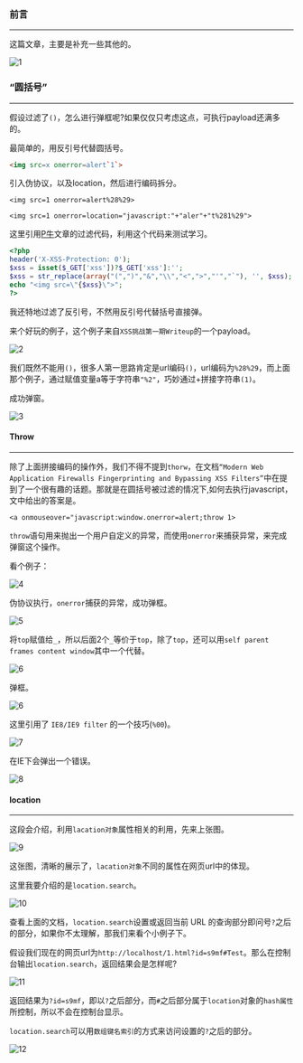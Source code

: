 ### 前言
- - -
这篇文章，主要是补充一些其他的。


![1](https://ws1.sinaimg.cn/large/005DAKuvgy1g2bqudnbs2j30h707b0up.jpg)

### “圆括号”
- - -
假设过滤了`()`，怎么进行弹框呢?如果仅仅只考虑这点，可执行payload还满多的。

最简单的，用反引号代替圆括号。

```html
<img src=x onerror=alert`1`>
```

引入伪协议，以及location，然后进行编码拆分。

`<img src=1 onerror=alert%28%29>`

`<img src=1 onerror=location="javascript:"+"aler"+"t%281%29">`

这里引用[P牛](https://www.leavesongs.com/PENETRATION/use-location-xss-bypass.html)文章的过滤代码，利用这个代码来测试学习。

```php
<?php
header('X-XSS-Protection: 0');
$xss = isset($_GET['xss'])?$_GET['xss']:'';
$xss = str_replace(array("(",")","&","\\","<",">","'","`"), '', $xss);
echo "<img src=\"{$xss}\">";
?>
```

我还特地过滤了反引号，不然用反引号代替括号直接弹。

来个好玩的例子，这个例子来自`XSS挑战第一期Writeup`的一个payload。

![2](https://ws1.sinaimg.cn/large/005DAKuvgy1g2cunu4f94j30de01pt8i.jpg)

我们既然不能用`()`，很多人第一思路肯定是url编码`()`，url编码为`%28%29`，而上面那个例子，通过赋值变量a等于字符串`"%2"`，巧妙通过+拼接字符串`(1)`。

成功弹窗。

![3](https://ws1.sinaimg.cn/large/005DAKuvgy1g2cuzzqpizj30vn0ak3zd.jpg)

#### Throw 
- - -

除了上面拼接编码的操作外，我们不得不提到`thorw`，在文档`“Modern Web Application Firewalls Fingerprinting and Bypassing XSS Filters”`中在提到了一个很有趣的话题。那就是在圆括号被过滤的情况下,如何去执行javascript，文中给出的答案是。
```
<a onmouseover="javascript:window.onerror=alert;throw 1>
```
`throw`语句用来抛出一个用户自定义的异常，而使用`onerror`来捕获异常，来完成弹窗这个操作。

看个例子：

![4](https://ws1.sinaimg.cn/large/005DAKuvgy1g2cyloci2lj30bj01d742.jpg)

伪协议执行，`onerror`捕获的异常，成功弹框。

![5](https://ws1.sinaimg.cn/large/005DAKuvgy1g2cyp5uuyfj30vn0amdgp.jpg)

将`top`赋值给`_`，所以后面2个`_`等价于`top`，除了`top`，还可以用`self parent frames content window`其中一个代替。

![6](https://ws1.sinaimg.cn/large/005DAKuvgy1g2czdfhturj30c401adfm.jpg)

弹框。

![6](https://ws1.sinaimg.cn/large/005DAKuvgy1g2czp9feo1j30vn0aj755.jpg)

这里引用了 `IE8/IE9 filter` 的一个技巧(`%00`)。

![7](https://ws1.sinaimg.cn/large/005DAKuvgy1g2diznzwb1j30b101la9u.jpg)

在IE下会弹出一个错误。

![8](https://ws1.sinaimg.cn/large/005DAKuvgy1g2dj23vh3mj30qn0a774s.jpg)

#### location
- - -
这段会介绍，利用`lacation对象`属性相关的利用，先来上张图。

![9](http://img.mukewang.com/53605c5a0001b26909900216.jpg)

这张图，清晰的展示了，`lacation对象`不同的属性在网页url中的体现。

这里我要介绍的是`location.search`。

![10](https://ws1.sinaimg.cn/large/005DAKuvgy1g2dkcpxazzj30gg07lwew.jpg)

查看上面的文档，`location.search`设置或返回当前 URL 的查询部分即问号`?`之后的部分，如果你不太理解，那我们来看个小例子下。

假设我们现在的网页url为`http://localhost/1.html?id=s9mf#Test`。那么在控制台输出`location.search`，返回结果会是怎样呢?

![11](https://ws1.sinaimg.cn/large/005DAKuvgy1g2dkjargvhj30fh04bglm.jpg)

返回结果为`?id=s9mf`，即以`?`之后部分，而`#`之后部分属于`location`对象的`hash属性`所控制，所以不会在控制台显示。

`location.search`可以用`数组键名索引`的方式来访问设置的`?`之后的部分。

![12](https://ws1.sinaimg.cn/large/005DAKuvgy1g2dktb2k2cj30fh06gmxa.jpg)






